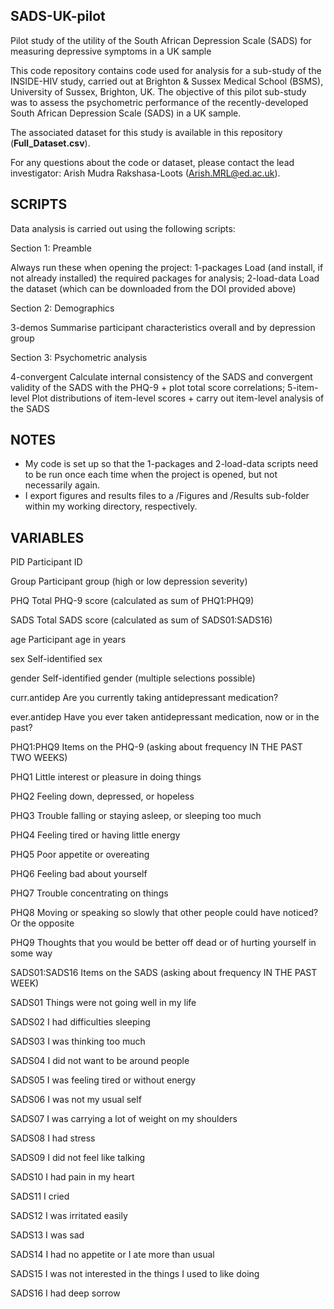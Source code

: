 ## SADS-UK-pilot
Pilot study of the utility of the South African Depression Scale (SADS) for measuring depressive symptoms in a UK sample

This code repository contains code used for analysis for a sub-study of the INSIDE-HIV study, carried out at Brighton & Sussex Medical School (BSMS), University of Sussex, Brighton, UK. The objective of this pilot sub-study was to assess the psychometric performance of the recently-developed South African Depression Scale (SADS) in a UK sample.

The associated dataset for this study is available in this repository (**Full_Dataset.csv**).

For any questions about the code or dataset, please contact the lead investigator: Arish Mudra Rakshasa-Loots (Arish.MRL@ed.ac.uk).


## SCRIPTS

Data analysis is carried out using the following scripts:

Section 1: Preamble

Always run these when opening the project: 
1-packages					Load (and install, if not already installed) the required packages for analysis; 
2-load-data					Load the dataset (which can be downloaded from the DOI provided above)

Section 2: Demographics

3-demos						Summarise participant characteristics overall and by depression group

Section 3: Psychometric analysis

4-convergent					Calculate internal consistency of the SADS and convergent validity of the SADS with the PHQ-9 + plot total score correlations; 
5-item-level					Plot distributions of item-level scores + carry out item-level analysis of the SADS


## NOTES

- My code is set up so that the 1-packages and 2-load-data scripts need to be run once each time when the project is opened, but not necessarily again.
- I export figures and results files to a /Figures and /Results sub-folder within my working directory, respectively. 



## VARIABLES

PID       Participant ID

Group			Participant group (high or low depression severity)

PHQ			Total PHQ-9 score (calculated as sum of PHQ1:PHQ9)

SADS			Total SADS score (calculated as sum of SADS01:SADS16)


age			Participant age in years

sex			Self-identified sex

gender			Self-identified gender (multiple selections possible)

curr.antidep		Are you currently taking antidepressant medication?

ever.antidep		Have you ever taken antidepressant medication, now or in the past?


PHQ1:PHQ9		Items on the PHQ-9 (asking about frequency IN THE PAST TWO WEEKS)

PHQ1			Little interest or pleasure in doing things

PHQ2			Feeling down, depressed, or hopeless

PHQ3			Trouble falling or staying asleep, or sleeping too much

PHQ4			Feeling tired or having little energy

PHQ5			Poor appetite or overeating

PHQ6			Feeling bad about yourself

PHQ7			Trouble concentrating on things

PHQ8			Moving or speaking so slowly that other people could have noticed? Or the opposite

PHQ9			Thoughts that you would be better off dead or of hurting yourself in some way


SADS01:SADS16		Items on the SADS (asking about frequency IN THE PAST WEEK)

SADS01			Things were not going well in my life

SADS02			I had difficulties sleeping

SADS03			I was thinking too much

SADS04			I did not want to be around people

SADS05			I was feeling tired or without energy

SADS06			I was not my usual self

SADS07			I was carrying a lot of weight on my shoulders

SADS08			I had stress

SADS09			I did not feel like talking

SADS10			I had pain in my heart

SADS11			I cried

SADS12			I was irritated easily

SADS13			I was sad

SADS14			I had no appetite or I ate more than usual

SADS15			I was not interested in the things I used to like doing

SADS16			I had deep sorrow

